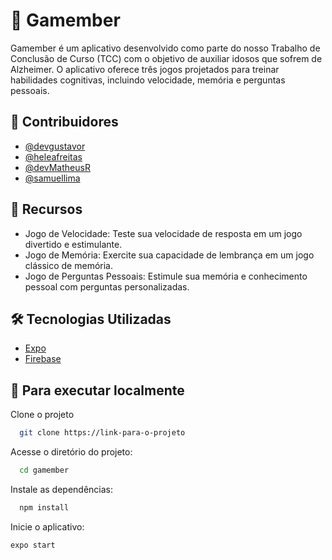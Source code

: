 # 📱 Gamember

Gamember é um aplicativo desenvolvido como parte do nosso Trabalho de Conclusão de Curso (TCC) com o objetivo de auxiliar idosos que sofrem de Alzheimer. O aplicativo oferece três jogos projetados para treinar habilidades cognitivas, incluindo velocidade, memória e perguntas pessoais.

## 👥 Contribuidores

- [@devgustavor](https://github.com/devGustavoR)
- [@heleafreitas](https://github.com/heleafreitas)
- [@devMatheusR](https://github.com/devMatheusR)
- [@samuellima](https://github.com/samvca)

## 📲 Recursos

- Jogo de Velocidade: Teste sua velocidade de resposta em um jogo divertido e estimulante.
- Jogo de Memória: Exercite sua capacidade de lembrança em um jogo clássico de memória.
- Jogo de Perguntas Pessoais: Estimule sua memória e conhecimento pessoal com perguntas personalizadas.

## 🛠 Tecnologias Utilizadas

- [Expo](https://expo.io/)
- [Firebase](https://firebase.google.com/)

## 🚀 Para executar localmente

Clone o projeto

```bash
  git clone https://link-para-o-projeto
```
Acesse o diretório do projeto:
```bash
  cd gamember
```
Instale as dependências:
```bash
  npm install
```
Inicie o aplicativo:
```bash
expo start
```

